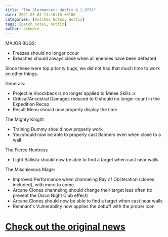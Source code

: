 ```yaml
---
title: "The Slormancer: Hotfix 0.1.9735"
date: 2021-05-03 11:16:10 +0100
categories: [Patches Notes, Hotfix]
tags: [patch_notes, hotfix]
author: ashmore
---
```

MAJOR BUGS:  
- Freezes should no longer occur  
- Breaches should always close when all enemies have been defeated  
  
Since these were top priority bugs, we did not had that much time to work on other things.  
  
Generals:  
- Projectile Knockback is no longer applied to Melee Skills :x  
- Critical/Ancestral Damages reduced to 0 should no longer count in the Expedition Recap  
- Result Menu should now properly display the time  
  
The Mighty Knight  
- Training Dummy should now properly work  
- You should now be able to properly cast Banners even when close to a wall  
  
The Fierce Huntress  
- Light Ballista should now be able to find a target when cast near walls  
  
The Mischievous Mage:  
- Improved Performance when channeling Ray of Obliteration (clones included), with more to come  
- Arcane Clones channeling should change their target less often (to prevent the Disco Night Club effect)  
- Arcane Clones should now be able to find a target when cast near walls  
- Remnant's Vulnerability now applies the debuff with the proper icon

# <a href="https://steamstore-a.akamaihd.net/news/externalpost/steam_community_announcements/4074045878086470882" target="_blank">Check out the original news</a>